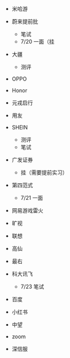 * 米哈游

* 蔚来提前批

  * 笔试
  * 7/20 一面（挂

* 大疆

  * 测评

* OPPO

* Honor

* 元戎启行

* 用友

* SHEIN

  * 测评
  * 笔试

* 广发证券

  * 挂（需要提前实习）

* 第四范式

  * 7/21 一面

* 网易游戏雷火

* 旷视

* 联想

* 高仙

* 最右

* 科大讯飞

  * 7/23 笔试

* 百度

* 小红书

* 中望

* zoom

* 深信服

  